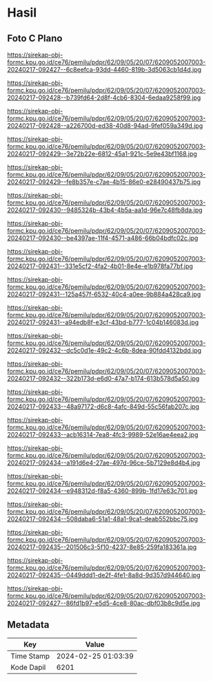 # Hasil

## Foto C Plano

https://sirekap-obj-formc.kpu.go.id/ce76/pemilu/pdpr/62/09/05/20/07/6209052007003-20240217-092427--6c8eefca-93dd-4460-819b-3d5063cb1d4d.jpg

https://sirekap-obj-formc.kpu.go.id/ce76/pemilu/pdpr/62/09/05/20/07/6209052007003-20240217-092428--b739fd64-2d8f-4cb6-8304-6edaa9258f99.jpg

https://sirekap-obj-formc.kpu.go.id/ce76/pemilu/pdpr/62/09/05/20/07/6209052007003-20240217-092428--a226700d-ed38-40d8-94ad-9fef059a349d.jpg

https://sirekap-obj-formc.kpu.go.id/ce76/pemilu/pdpr/62/09/05/20/07/6209052007003-20240217-092429--3e72b22e-6812-45a1-921c-5e9e43bf1168.jpg

https://sirekap-obj-formc.kpu.go.id/ce76/pemilu/pdpr/62/09/05/20/07/6209052007003-20240217-092429--fe8b357e-c7ae-4b15-86e0-e28490437b75.jpg

https://sirekap-obj-formc.kpu.go.id/ce76/pemilu/pdpr/62/09/05/20/07/6209052007003-20240217-092430--9485324b-43b4-4b5a-aa1d-96e7c48fb8da.jpg

https://sirekap-obj-formc.kpu.go.id/ce76/pemilu/pdpr/62/09/05/20/07/6209052007003-20240217-092430--be4397ae-11f4-4571-a486-66b04bdfc02c.jpg

https://sirekap-obj-formc.kpu.go.id/ce76/pemilu/pdpr/62/09/05/20/07/6209052007003-20240217-092431--331e5cf2-4fa2-4b01-8e4e-e1b978fa77bf.jpg

https://sirekap-obj-formc.kpu.go.id/ce76/pemilu/pdpr/62/09/05/20/07/6209052007003-20240217-092431--125a457f-6532-40c4-a0ee-9b884a428ca9.jpg

https://sirekap-obj-formc.kpu.go.id/ce76/pemilu/pdpr/62/09/05/20/07/6209052007003-20240217-092431--a94edb8f-e3cf-43bd-b777-1c04b146083d.jpg

https://sirekap-obj-formc.kpu.go.id/ce76/pemilu/pdpr/62/09/05/20/07/6209052007003-20240217-092432--dc5c0d1e-49c2-4c6b-8dea-90fdd4132bdd.jpg

https://sirekap-obj-formc.kpu.go.id/ce76/pemilu/pdpr/62/09/05/20/07/6209052007003-20240217-092432--322b173d-e6d0-47a7-b174-613b578d5a50.jpg

https://sirekap-obj-formc.kpu.go.id/ce76/pemilu/pdpr/62/09/05/20/07/6209052007003-20240217-092433--48a97172-d6c8-4afc-849d-55c56fab207c.jpg

https://sirekap-obj-formc.kpu.go.id/ce76/pemilu/pdpr/62/09/05/20/07/6209052007003-20240217-092433--acb16314-7ea8-4fc3-9989-52e16ae4eea2.jpg

https://sirekap-obj-formc.kpu.go.id/ce76/pemilu/pdpr/62/09/05/20/07/6209052007003-20240217-092434--a191d6e4-27ae-497d-96ce-5b7129e8d4b4.jpg

https://sirekap-obj-formc.kpu.go.id/ce76/pemilu/pdpr/62/09/05/20/07/6209052007003-20240217-092434--e948312d-f8a5-4360-899b-1fd17e63c701.jpg

https://sirekap-obj-formc.kpu.go.id/ce76/pemilu/pdpr/62/09/05/20/07/6209052007003-20240217-092434--508daba6-51a1-48a1-9ca1-deab552bbc75.jpg

https://sirekap-obj-formc.kpu.go.id/ce76/pemilu/pdpr/62/09/05/20/07/6209052007003-20240217-092435--201506c3-5f10-4237-8e85-259fa183361a.jpg

https://sirekap-obj-formc.kpu.go.id/ce76/pemilu/pdpr/62/09/05/20/07/6209052007003-20240217-092435--0449ddd1-de2f-4fe1-8a8d-9d357d944640.jpg

https://sirekap-obj-formc.kpu.go.id/ce76/pemilu/pdpr/62/09/05/20/07/6209052007003-20240217-092427--86fd1b97-e5d5-4ce8-80ac-dbf03b8c9d5e.jpg


## Metadata

| Key        | Value               |
| ---------- | ------------------- |
| Time Stamp | 2024-02-25 01:03:39 |
| Kode Dapil | 6201                |



